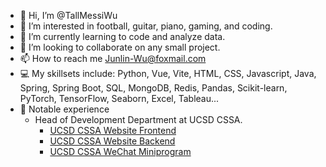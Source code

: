 - 👋 Hi, I’m @TallMessiWu
- 👀 I’m interested in football, guitar, piano, gaming, and coding.
- 🌱 I’m currently learning to code and analyze data.
- 💞️ I’m looking to collaborate on any small project.
- 📫 How to reach me Junlin-Wu@foxmail.com
- 💻 My skillsets include: Python, Vue, Vite, HTML, CSS, Javascript, Java, Spring, Spring Boot, SQL, MongoDB, Redis, Pandas, Scikit-learn, PyTorch, TensorFlow, Seaborn, Excel, Tableau...
- 🔖 Notable experience
    - Head of Development Department at UCSD CSSA.
        - [UCSD CSSA Website Frontend](https://github.com/TallMessiWu/ucsdcssa-website-vue)
        - [UCSD CSSA Website Backend](https://github.com/TallMessiWu/ucsdcssa-website-backend)
        - [UCSD CSSA WeChat Miniprogram](https://github.com/TallMessiWu/ucsdcssa-wechat-miniprogram)
<!---
TallMessiWu/TallMessiWu is a ✨ special ✨ repository because its `README.md` (this file) appears on your GitHub profile.
You can click the Preview link to take a look at your changes.
--->
